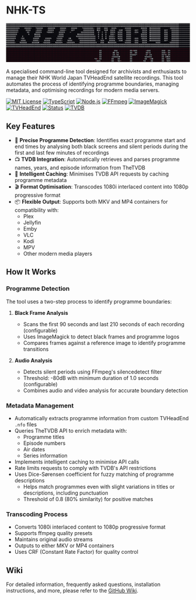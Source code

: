 # NHK-TS

![NHK-TS ASCII Art](_img/ascii-art.png)

A specialised command-line tool designed for archivists and enthusiasts to manage their NHK World Japan TVHeadEnd satellite recordings. This tool automates the process of identifying programme boundaries, managing metadata, and optimising recordings for modern media servers.

[![MIT License](https://img.shields.io/badge/License-MIT-green.svg)](https://choosealicense.com/licenses/mit/)
[![TypeScript](https://img.shields.io/badge/TypeScript-5.8-blue.svg)](https://www.typescriptlang.org/)
[![Node.js](https://img.shields.io/badge/Node.js-22.0+-green.svg)](https://nodejs.org/)
[![FFmpeg](https://img.shields.io/badge/FFmpeg-Required-orange.svg)](https://ffmpeg.org/)
[![ImageMagick](https://img.shields.io/badge/ImageMagick-Required-orange.svg)](https://imagemagick.org/)
[![TVHeadEnd](https://img.shields.io/badge/TVHeadEnd-Compatible-blue.svg)](https://tvheadend.org/)
[![Status](https://img.shields.io/badge/Status-Alpha-red.svg)](https://github.com/UpperCenter/nhk-ts)
[![TVDB](https://img.shields.io/badge/TVDB-API%20Required-yellow.svg)](https://thetvdb.com/)

## Key Features

- 🎯 **Precise Programme Detection**: Identifies exact programme start and end times by analysing both black screens and silent periods during the first and last few minutes of recordings
- 📺 **TVDB Integration**: Automatically retrieves and parses programme names, years, and episode information from TheTVDB
- 💾 **Intelligent Caching**: Minimises TVDB API requests by caching programme metadata
- 🎬 **Format Optimisation**: Transcodes 1080i interlaced content into 1080p progressive format
- 📦 **Flexible Output**: Supports both MKV and MP4 containers for compatibility with:
  - Plex
  - Jellyfin
  - Emby
  - VLC
  - Kodi
  - MPV
  - Other modern media players

## How It Works

### Programme Detection
The tool uses a two-step process to identify programme boundaries:

1. **Black Frame Analysis**
   - Scans the first 90 seconds and last 210 seconds of each recording (configurable)
   - Uses ImageMagick to detect black frames and programme logos
   - Compares frames against a reference image to identify programme transitions

2. **Audio Analysis**
   - Detects silent periods using FFmpeg's silencedetect filter
   - Threshold: -80dB with minimum duration of 1.0 seconds (configurable)
   - Combines audio and video analysis for accurate boundary detection

### Metadata Management
- Automatically extracts programme information from custom TVHeadEnd `.nfo` files
- Queries TheTVDB API to enrich metadata with:
  - Programme titles
  - Episode numbers
  - Air dates
  - Series information
- Implements intelligent caching to minimise API calls
- Rate limits requests to comply with TVDB's API restrictions
- Uses Dice-Sørensen coefficient for fuzzy matching of programme descriptions
  - Helps match programmes even with slight variations in titles or descriptions, including punctuation
  - Threshold of 0.8 (80% similarity) for positive matches


### Transcoding Process
- Converts 1080i interlaced content to 1080p progressive format
- Supports ffmpeg quality presets
- Maintains original audio streams
- Outputs to either MKV or MP4 containers
- Uses CRF (Constant Rate Factor) for quality control

## Wiki

For detailed information, frequently asked questions, installation instructions, and more, please refer to the [GitHub Wiki](https://github.com/UpperCenter/nhk-ts/wiki).